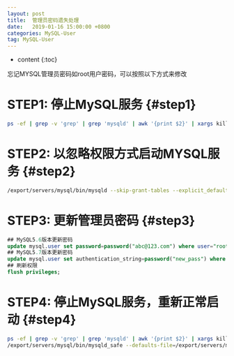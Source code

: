 ```yaml
---
layout: post
title:  管理员密码遗失处理
date:   2019-01-16 15:00:00 +0800
categories: MySQL-User
tag: MySQL-User
---
```


* content
{:toc}


忘记MYSQL管理员密码如root用户密码，可以按照以下方式来修改

STEP1: 停止MySQL服务                 {#step1}
====================================
```bash
ps -ef | grep -v 'grep' | grep 'mysqld' | awk '{print $2}' | xargs kill -9
```


STEP2: 以忽略权限方式启动MYSQL服务         {#step2}
====================================
```bash
/export/servers/mysql/bin/mysqld --skip-grant-tables --explicit_defaults_for_timestamp --user=mysql &
```


STEP3: 更新管理员密码                      {#step3}
====================================
```sql
## MySQL5.6版本更新密码
update mysql.user set password=password("abc@123.com") where user="root";
## MySQL5.7版本更新密码
update mysql.user set authentication_string=password("new_pass") where user="root";
## 刷新权限
flush privileges;
```


STEP4: 停止MySQL服务，重新正常启动                    {#step4}
====================================
```bash
ps -ef | grep -v 'grep' | grep 'mysqld' | awk '{print $2}' | xargs kill -9
/export/servers/mysql/bin/mysqld_safe --defaults-file=/export/servers/mysql/etc/my.cnf &
```
